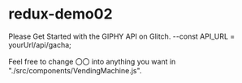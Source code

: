 # redux-demo02

Please Get Started with the GIPHY API on Glitch. --const API_URL = yourUrl/api/gacha;

Feel free to change 〇〇 into anything you want in "./src/components/VendingMachine.js".
